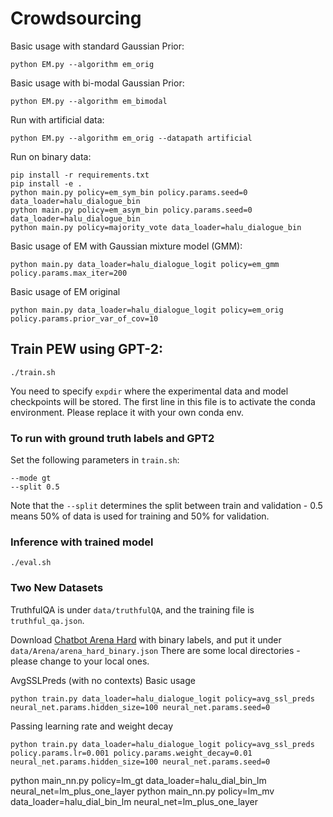 # Crowdsourcing
Basic usage with standard Gaussian Prior:
```
python EM.py --algorithm em_orig
```

Basic usage with bi-modal Gaussian Prior:
```
python EM.py --algorithm em_bimodal
```

Run with artificial data:
```
python EM.py --algorithm em_orig --datapath artificial
```

Run on binary data:
```
pip install -r requirements.txt
pip install -e .
python main.py policy=em_sym_bin policy.params.seed=0 data_loader=halu_dialogue_bin
python main.py policy=em_asym_bin policy.params.seed=0 data_loader=halu_dialogue_bin
python main.py policy=majority_vote data_loader=halu_dialogue_bin
```

Basic usage of EM with Gaussian mixture model (GMM):
```
python main.py data_loader=halu_dialogue_logit policy=em_gmm policy.params.max_iter=200
```

Basic usage of EM original
```
python main.py data_loader=halu_dialogue_logit policy=em_orig policy.params.prior_var_of_cov=10
```

## Train PEW using GPT-2:
```
./train.sh
```
You need to specify `expdir` where the experimental data and model checkpoints will be stored. The first line in this file is to activate the conda environment. Please replace it with your own conda env.

### To run with ground truth labels and GPT2
Set the following parameters in `train.sh`:
```
--mode gt
--split 0.5
```
Note that the `--split` determines the split between train and validation - 0.5 means 50% of data is used for training and 50% for validation. 

### Inference with trained model
```
./eval.sh
```

### Two New Datasets
TruthfulQA is under `data/truthfulQA`, and the training file is `truthful_qa.json`.

Download [Chatbot Arena Hard](https://huggingface.co/datasets/BrianatCambridge/Arena/blob/main/arena_hard_binary.json) with binary labels, and put it under `data/Arena/arena_hard_binary.json`
There are some local directories - please change to your local ones.

AvgSSLPreds (with no contexts)
Basic usage
```
python train.py data_loader=halu_dialogue_logit policy=avg_ssl_preds neural_net.params.hidden_size=100 neural_net.params.seed=0
```
Passing learning rate and weight decay
```
python train.py data_loader=halu_dialogue_logit policy=avg_ssl_preds policy.params.lr=0.001 policy.params.weight_decay=0.01 neural_net.params.hidden_size=100 neural_net.params.seed=0
```

python main_nn.py policy=lm_gt data_loader=halu_dial_bin_lm neural_net=lm_plus_one_layer
python main_nn.py policy=lm_mv data_loader=halu_dial_bin_lm neural_net=lm_plus_one_layer